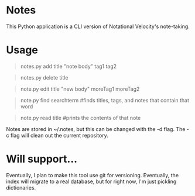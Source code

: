 # Notes
This Python application is a CLI version of Notational Velocity's note-taking.

# Usage
> notes.py add title "note body" tag1 tag2

> notes.py delete title

> note.py edit title "new body" moreTag1 moreTag2

> note.py find searchterm #finds titles, tags, and notes that contain that word

> note.py read title #prints the contents of that note

Notes are stored in ~/.notes, but this can be changed with the -d flag. The -c flag will clean out the current repository.

# Will support…
Eventually, I plan to make this tool use git for versioning. Eventually, the index will migrate to a real database, but for right now, I'm just pickling dictionaries.